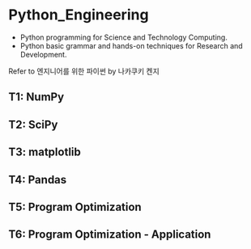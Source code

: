 # Python_Engineering
- Python programming for Science and Technology Computing.
- Python basic grammar and hands-on techniques for Research and Development.

Refer to 엔지니어를 위한 파이썬 by 나카쿠키 켄지

## T1: NumPy

## T2: SciPy

## T3: matplotlib

## T4: Pandas

## T5: Program Optimization

## T6: Program Optimization - Application
